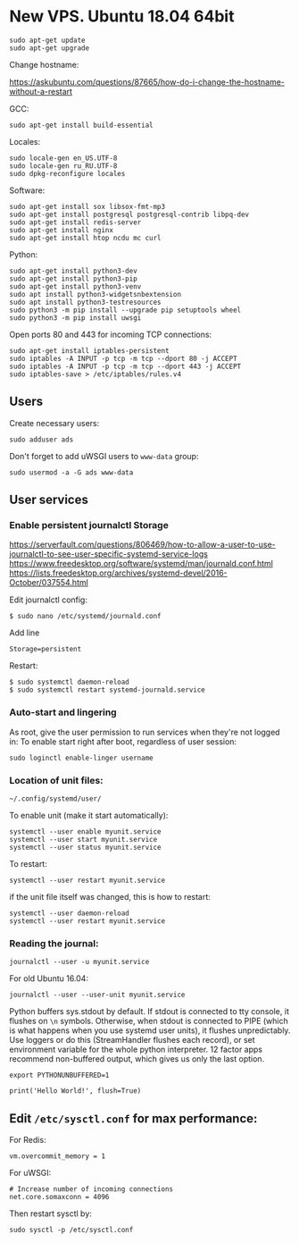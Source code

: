 # New VPS. Ubuntu 18.04 64bit

    sudo apt-get update
    sudo apt-get upgrade


Change hostname:

https://askubuntu.com/questions/87665/how-do-i-change-the-hostname-without-a-restart


GCC:

    sudo apt-get install build-essential


Locales:

    sudo locale-gen en_US.UTF-8
    sudo locale-gen ru_RU.UTF-8
    sudo dpkg-reconfigure locales

Software:

    sudo apt-get install sox libsox-fmt-mp3
    sudo apt-get install postgresql postgresql-contrib libpq-dev
    sudo apt-get install redis-server
    sudo apt-get install nginx
    sudo apt-get install htop ncdu mc curl

Python:

    sudo apt-get install python3-dev
    sudo apt-get install python3-pip
    sudo apt-get install python3-venv
    sudo apt install python3-widgetsnbextension
    sudo apt install python3-testresources
    sudo python3 -m pip install --upgrade pip setuptools wheel
    sudo python3 -m pip install uwsgi


Open ports 80 and 443 for incoming TCP connections:

    sudo apt-get install iptables-persistent
    sudo iptables -A INPUT -p tcp -m tcp --dport 80 -j ACCEPT
    sudo iptables -A INPUT -p tcp -m tcp --dport 443 -j ACCEPT
    sudo iptables-save > /etc/iptables/rules.v4


## Users

Create necessary users:

    sudo adduser ads

Don't forget to add uWSGI users to `www-data` group:

    sudo usermod -a -G ads www-data


## User services

### Enable persistent journalctl Storage

https://serverfault.com/questions/806469/how-to-allow-a-user-to-use-journalctl-to-see-user-specific-systemd-service-logs
https://www.freedesktop.org/software/systemd/man/journald.conf.html
https://lists.freedesktop.org/archives/systemd-devel/2016-October/037554.html

Edit journalctl config:

    $ sudo nano /etc/systemd/journald.conf

Add line

    Storage=persistent

Restart:
    
    $ sudo systemctl daemon-reload
    $ sudo systemctl restart systemd-journald.service

### Auto-start and lingering

As root, give the user permission to run services when they're not logged in:
To enable start right after boot, regardless of user session:

    sudo loginctl enable-linger username

### Location of unit files:

    ~/.config/systemd/user/

To enable unit (make it start automatically):

    systemctl --user enable myunit.service
    systemctl --user start myunit.service
    systemctl --user status myunit.service

To restart:

    systemctl --user restart myunit.service

if the unit file itself was changed, this is how to restart:

    systemctl --user daemon-reload
    systemctl --user restart myunit.service


### Reading the journal:

    journalctl --user -u myunit.service

For old Ubuntu 16.04:

    journalctl --user --user-unit myunit.service

Python buffers sys.stdout by default. If stdout is connected to tty console, it flushes on `\n` symbols. Otherwise, when stdout is connected to PIPE (which is what happens when you use systemd user units), it flushes unpredictably. Use loggers or do this (StreamHandler flushes each record), or set environment variable for the whole python interpreter. 12 factor apps recommend non-buffered output, which gives us only the last option.

    export PYTHONUNBUFFERED=1

    print('Hello World!', flush=True)


## Edit `/etc/sysctl.conf` for max performance:

For Redis:

    vm.overcommit_memory = 1

For uWSGI:

    # Increase number of incoming connections
    net.core.somaxconn = 4096

Then restart sysctl by:

    sudo sysctl -p /etc/sysctl.conf
